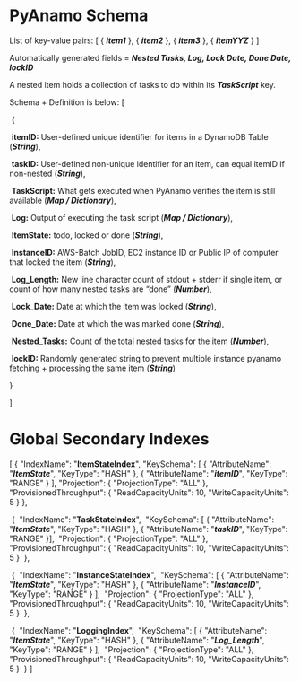 # **PyAnamo Schema**

List of key-value pairs: [ { ***item1*** }, { ***item2*** }, { ***item3*** }, { ***itemYYZ*** } ]

Automatically generated fields = ***Nested Tasks, Log, Lock Date, Done Date, lockID***

A nested item holds a collection of tasks to do within its ***TaskScript*** key.

Schema + Definition is below: 
[

​	{

​		**itemID:** User-defined unique identifier for items in a DynamoDB Table (***String***),

​		**taskID:** User-defined non-unique identifier for an item, can equal itemID if non-nested (***String***),

​		**TaskScript:** What gets executed when PyAnamo verifies the item is still available (***Map / Dictionary***),

​		**Log:** Output of executing the task script (***Map / Dictionary***), 

​		**ItemState:** todo, locked or done (***String***),

​		**InstanceID:** AWS-Batch JobID, EC2 instance ID or Public IP of computer that locked the item (***String***),

​		**Log_Length:** New line character count of stdout + stderr if single item, or count of how many nested tasks are “done” (***Number***),

​		**Lock_Date:** Date at which the item was locked (***String***),

​		**Done_Date:** Date at which the was marked done (***String***),

​		**Nested_Tasks:** Count of the total nested tasks for the item (***Number***),

​		**lockID:** Randomly generated string to prevent multiple instance pyanamo fetching + processing the same item (***String***)

}

]

# Global Secondary Indexes

[
                {
                   "IndexName": "**ItemStateIndex**",
                   "KeySchema": [ { "AttributeName": "***ItemState***", "KeyType": "HASH" }, { "AttributeName": "***itemID***", "KeyType": "RANGE" } ],
                   "Projection": { "ProjectionType": "ALL" }, "ProvisionedThroughput": { "ReadCapacityUnits": 10, "WriteCapacityUnits": 5 }
                },

​                {
​                   "IndexName": "**TaskStateIndex**",
​                   "KeySchema": [ { "AttributeName": "***ItemState***", "KeyType": "HASH" }, { "AttributeName": "***taskID***", "KeyType": "RANGE" }],
​                   "Projection": { "ProjectionType": "ALL" },
​                   "ProvisionedThroughput": { "ReadCapacityUnits": 10, "WriteCapacityUnits": 5 }
​                },

​                {
​                   "IndexName": "**InstanceStateIndex**",
​                   "KeySchema": [ { "AttributeName": "***ItemState***", "KeyType": "HASH" }, { "AttributeName": "***InstanceID***", "KeyType": "RANGE" } ],
​                   "Projection": { "ProjectionType": "ALL" }, "ProvisionedThroughput": { "ReadCapacityUnits": 10, "WriteCapacityUnits": 5 }
​                },

​                {
​                   "IndexName": "**LoggingIndex**",
​                   "KeySchema": [ { "AttributeName": "***ItemState***", "KeyType": "HASH" }, { "AttributeName": "***Log_Length***", "KeyType": "RANGE" } ],
​                   "Projection": { "ProjectionType": "ALL" }, "ProvisionedThroughput": { "ReadCapacityUnits": 10, "WriteCapacityUnits": 5 }
​                }
]